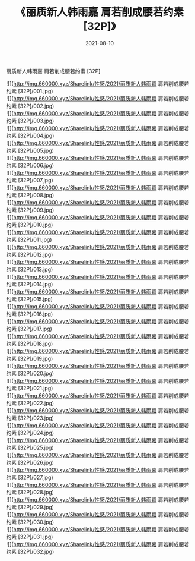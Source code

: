﻿---
layout: post
title:  《丽质新人韩雨嘉 肩若削成腰若约素 [32P]》
date:   2021-08-10
img: http://img.660000.xyz/Sharelink/性感/2021/丽质新人韩雨嘉 肩若削成腰若约素 [32P]/000.jpg
categories: [美女, 清纯, 唯美]
---

丽质新人韩雨嘉 肩若削成腰若约素 [32P]

  ![](http://img.660000.xyz/Sharelink/性感/2021/丽质新人韩雨嘉 肩若削成腰若约素 [32P]/001.jpg) <br> ![](http://img.660000.xyz/Sharelink/性感/2021/丽质新人韩雨嘉 肩若削成腰若约素 [32P]/002.jpg) <br> ![](http://img.660000.xyz/Sharelink/性感/2021/丽质新人韩雨嘉 肩若削成腰若约素 [32P]/003.jpg) <br> ![](http://img.660000.xyz/Sharelink/性感/2021/丽质新人韩雨嘉 肩若削成腰若约素 [32P]/004.jpg) <br> ![](http://img.660000.xyz/Sharelink/性感/2021/丽质新人韩雨嘉 肩若削成腰若约素 [32P]/005.jpg) <br> ![](http://img.660000.xyz/Sharelink/性感/2021/丽质新人韩雨嘉 肩若削成腰若约素 [32P]/006.jpg) <br> ![](http://img.660000.xyz/Sharelink/性感/2021/丽质新人韩雨嘉 肩若削成腰若约素 [32P]/007.jpg) <br> ![](http://img.660000.xyz/Sharelink/性感/2021/丽质新人韩雨嘉 肩若削成腰若约素 [32P]/008.jpg) <br> ![](http://img.660000.xyz/Sharelink/性感/2021/丽质新人韩雨嘉 肩若削成腰若约素 [32P]/009.jpg) <br> ![](http://img.660000.xyz/Sharelink/性感/2021/丽质新人韩雨嘉 肩若削成腰若约素 [32P]/010.jpg) <br> ![](http://img.660000.xyz/Sharelink/性感/2021/丽质新人韩雨嘉 肩若削成腰若约素 [32P]/011.jpg) <br> ![](http://img.660000.xyz/Sharelink/性感/2021/丽质新人韩雨嘉 肩若削成腰若约素 [32P]/012.jpg) <br> ![](http://img.660000.xyz/Sharelink/性感/2021/丽质新人韩雨嘉 肩若削成腰若约素 [32P]/013.jpg) <br> ![](http://img.660000.xyz/Sharelink/性感/2021/丽质新人韩雨嘉 肩若削成腰若约素 [32P]/014.jpg) <br> ![](http://img.660000.xyz/Sharelink/性感/2021/丽质新人韩雨嘉 肩若削成腰若约素 [32P]/015.jpg) <br> ![](http://img.660000.xyz/Sharelink/性感/2021/丽质新人韩雨嘉 肩若削成腰若约素 [32P]/016.jpg) <br> ![](http://img.660000.xyz/Sharelink/性感/2021/丽质新人韩雨嘉 肩若削成腰若约素 [32P]/017.jpg) <br> ![](http://img.660000.xyz/Sharelink/性感/2021/丽质新人韩雨嘉 肩若削成腰若约素 [32P]/018.jpg) <br> ![](http://img.660000.xyz/Sharelink/性感/2021/丽质新人韩雨嘉 肩若削成腰若约素 [32P]/019.jpg) <br> ![](http://img.660000.xyz/Sharelink/性感/2021/丽质新人韩雨嘉 肩若削成腰若约素 [32P]/020.jpg) <br> ![](http://img.660000.xyz/Sharelink/性感/2021/丽质新人韩雨嘉 肩若削成腰若约素 [32P]/021.jpg) <br> ![](http://img.660000.xyz/Sharelink/性感/2021/丽质新人韩雨嘉 肩若削成腰若约素 [32P]/022.jpg) <br> ![](http://img.660000.xyz/Sharelink/性感/2021/丽质新人韩雨嘉 肩若削成腰若约素 [32P]/023.jpg) <br> ![](http://img.660000.xyz/Sharelink/性感/2021/丽质新人韩雨嘉 肩若削成腰若约素 [32P]/024.jpg) <br> ![](http://img.660000.xyz/Sharelink/性感/2021/丽质新人韩雨嘉 肩若削成腰若约素 [32P]/025.jpg) <br> ![](http://img.660000.xyz/Sharelink/性感/2021/丽质新人韩雨嘉 肩若削成腰若约素 [32P]/026.jpg) <br> ![](http://img.660000.xyz/Sharelink/性感/2021/丽质新人韩雨嘉 肩若削成腰若约素 [32P]/027.jpg) <br> ![](http://img.660000.xyz/Sharelink/性感/2021/丽质新人韩雨嘉 肩若削成腰若约素 [32P]/028.jpg) <br> ![](http://img.660000.xyz/Sharelink/性感/2021/丽质新人韩雨嘉 肩若削成腰若约素 [32P]/029.jpg) <br> ![](http://img.660000.xyz/Sharelink/性感/2021/丽质新人韩雨嘉 肩若削成腰若约素 [32P]/030.jpg) <br> ![](http://img.660000.xyz/Sharelink/性感/2021/丽质新人韩雨嘉 肩若削成腰若约素 [32P]/031.jpg) <br> ![](http://img.660000.xyz/Sharelink/性感/2021/丽质新人韩雨嘉 肩若削成腰若约素 [32P]/032.jpg) <br>
